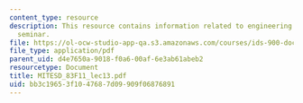 ```yaml
---
content_type: resource
description: This resource contains information related to engineering systems doctoral
  seminar.
file: https://ol-ocw-studio-app-qa.s3.amazonaws.com/courses/ids-900-doctoral-seminar-in-engineering-systems-fall-2011/bb3c19653f1047687d09909f06876891_MITESD_83F11_lec13.pdf
file_type: application/pdf
parent_uid: d4e7650a-9018-f0a6-00af-6e3ab61abeb2
resourcetype: Document
title: MITESD_83F11_lec13.pdf
uid: bb3c1965-3f10-4768-7d09-909f06876891
---
```

